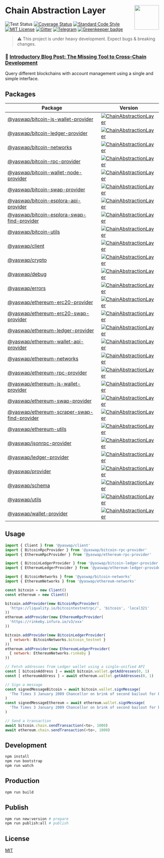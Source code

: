 # Chain Abstraction Layer <img align="right" src="https://raw.githubusercontent.com/liquality/chainabstractionlayer/master/liquality-logo.png" height="80px" />


![Test Status](https://github.com/liquality/chainabstractionlayer/workflows/test/badge.svg)
[![Coverage Status](https://coveralls.io/repos/github/liquality/chainabstractionlayer/badge.svg?branch=master)](https://coveralls.io/github/liquality/chainabstractionlayer?branch=master)
[![Standard Code Style](https://img.shields.io/badge/codestyle-standard-brightgreen.svg)](https://github.com/standard/standard)
[![MIT License](https://img.shields.io/badge/license-MIT-brightgreen.svg)](./LICENSE.md)
[![Gitter](https://img.shields.io/gitter/room/liquality/Lobby.svg)](https://gitter.im/liquality/Lobby?source=orgpage)
[![Telegram](https://img.shields.io/badge/chat-on%20telegram-blue.svg)](https://t.me/Liquality) [![Greenkeeper badge](https://badges.greenkeeper.io/liquality/chainabstractionlayer.svg)](https://greenkeeper.io/)

> :warning: This project is under heavy development. Expect bugs & breaking changes.

### :pencil: [Introductory Blog Post: The Missing Tool to Cross-Chain Development](https://medium.com/liquality/the-missing-tool-to-cross-chain-development-2ebfe898efa1)

Query different blockchains with account management using a single and simple interface.

## Packages

|Package|Version|
|---|---|
|[@yaswap/bitcoin-js-wallet-provider](./packages/bitcoin-js-wallet-provider)|[![ChainAbstractionLayer](https://img.shields.io/npm/v/@yaswap/bitcoin-js-wallet-provider.svg)](https://npmjs.com/package/@yaswap/bitcoin-js-wallet-provider)|
|[@yaswap/bitcoin-ledger-provider](./packages/bitcoin-ledger-provider)|[![ChainAbstractionLayer](https://img.shields.io/npm/v/@yaswap/bitcoin-ledger-provider.svg)](https://npmjs.com/package/@yaswap/bitcoin-ledger-provider)|
|[@yaswap/bitcoin-networks](./packages/bitcoin-networks)|[![ChainAbstractionLayer](https://img.shields.io/npm/v/@yaswap/bitcoin-networks.svg)](https://npmjs.com/package/@yaswap/bitcoin-networks)|
|[@yaswap/bitcoin-rpc-provider](./packages/bitcoin-rpc-provider)|[![ChainAbstractionLayer](https://img.shields.io/npm/v/@yaswap/bitcoin-rpc-provider.svg)](https://npmjs.com/package/@yaswap/bitcoin-rpc-provider)|
|[@yaswap/bitcoin-wallet-node-provider](./packages/bitcoin-node-wallet-provider)|[![ChainAbstractionLayer](https://img.shields.io/npm/v/@yaswap/bitcoin-node-wallet-provider.svg)](https://npmjs.com/package/@yaswap/bitcoin-node-wallet-provider)|
|[@yaswap/bitcoin-swap-provider](./packages/bitcoin-swap-provider)|[![ChainAbstractionLayer](https://img.shields.io/npm/v/@yaswap/bitcoin-swap-provider.svg)](https://npmjs.com/package/@yaswap/bitcoin-swap-provider)|
|[@yaswap/bitcoin-esplora-api-provider](./packages/bitcoin-esplora-api-provider)|[![ChainAbstractionLayer](https://img.shields.io/npm/v/@yaswap/bitcoin-esplora-api-provider.svg)](https://npmjs.com/package/@yaswap/bitcoin-esplora-api-provider)|
|[@yaswap/bitcoin-esplora-swap-find-provider](./packages/bitcoin-esplora-swap-find-provider)|[![ChainAbstractionLayer](https://img.shields.io/npm/v/@yaswap/bitcoin-esplora-swap-find-provider.svg)](https://npmjs.com/package/@yaswap/bitcoin-esplora-swap-find-provider)|
|[@yaswap/bitcoin-utils](./packages/bitcoin-utils)|[![ChainAbstractionLayer](https://img.shields.io/npm/v/@yaswap/bitcoin-utils.svg)](https://npmjs.com/package/@yaswap/bitcoin-utils)|
|[@yaswap/client](./packages/client)|[![ChainAbstractionLayer](https://img.shields.io/npm/v/@yaswap/client.svg)](https://npmjs.com/package/@yaswap/client)|
|[@yaswap/crypto](./packages/crypto)|[![ChainAbstractionLayer](https://img.shields.io/npm/v/@yaswap/crypto.svg)](https://npmjs.com/package/@yaswap/crypto)|
|[@yaswap/debug](./packages/debug)|[![ChainAbstractionLayer](https://img.shields.io/npm/v/@yaswap/debug.svg)](https://npmjs.com/package/@yaswap/debug)|
|[@yaswap/errors](./packages/errors)|[![ChainAbstractionLayer](https://img.shields.io/npm/v/@yaswap/errors.svg)](https://npmjs.com/package/@yaswap/errors)|
|[@yaswap/ethereum-erc20-provider](./packages/ethereum-erc20-provider)|[![ChainAbstractionLayer](https://img.shields.io/npm/v/@yaswap/ethereum-erc20-provider.svg)](https://npmjs.com/package/@yaswap/ethereum-erc20-provider)|
|[@yaswap/ethereum-erc20-swap-provider](./packages/ethereum-erc20-swap-provider)|[![ChainAbstractionLayer](https://img.shields.io/npm/v/@yaswap/ethereum-erc20-swap-provider.svg)](https://npmjs.com/package/@yaswap/ethereum-erc20-swap-provider)|
|[@yaswap/ethereum-ledger-provider](./packages/ethereum-ledger-provider)|[![ChainAbstractionLayer](https://img.shields.io/npm/v/@yaswap/ethereum-ledger-provider.svg)](https://npmjs.com/package/@yaswap/ethereum-ledger-provider)|
|[@yaswap/ethereum-wallet-api-provider](./packages/ethereum-wallet-api-provider)|[![ChainAbstractionLayer](https://img.shields.io/npm/v/@yaswap/ethereum-wallet-api-provider.svg)](https://npmjs.com/package/@yaswap/ethereum-wallet-api-provider)|
|[@yaswap/ethereum-networks](./packages/ethereum-networks)|[![ChainAbstractionLayer](https://img.shields.io/npm/v/@yaswap/ethereum-networks.svg)](https://npmjs.com/package/@yaswap/ethereum-networks)|
|[@yaswap/ethereum-rpc-provider](./packages/ethereum-rpc-provider)|[![ChainAbstractionLayer](https://img.shields.io/npm/v/@yaswap/ethereum-rpc-provider.svg)](https://npmjs.com/package/@yaswap/ethereum-rpc-provider)|
|[@yaswap/ethereum-js-wallet-provider](./packages/ethereum-js-wallet-provider)|[![ChainAbstractionLayer](https://img.shields.io/npm/v/@yaswap/ethereum-js-wallet-provider.svg)](https://npmjs.com/package/@yaswap/ethereum-js-wallet-provider)|
|[@yaswap/ethereum-swap-provider](./packages/ethereum-swap-provider)|[![ChainAbstractionLayer](https://img.shields.io/npm/v/@yaswap/ethereum-swap-provider.svg)](https://npmjs.com/package/@yaswap/ethereum-swap-provider)|
|[@yaswap/ethereum-scraper-swap-find-provider](./packages/ethereum-scraper-swap-find-provider)|[![ChainAbstractionLayer](https://img.shields.io/npm/v/@yaswap/ethereum-scraper-swap-find-provider.svg)](https://npmjs.com/package/@yaswap/ethereum-scraper-swap-find-provider)|
|[@yaswap/ethereum-utils](./packages/ethereum-utils)|[![ChainAbstractionLayer](https://img.shields.io/npm/v/@yaswap/ethereum-utils.svg)](https://npmjs.com/package/@yaswap/ethereum-utils)|
|[@yaswap/jsonrpc-provider](./packages/jsonrpc-provider)|[![ChainAbstractionLayer](https://img.shields.io/npm/v/@yaswap/jsonrpc-provider.svg)](https://npmjs.com/package/@yaswap/jsonrpc-provider)|
|[@yaswap/ledger-provider](./packages/ledger-provider)|[![ChainAbstractionLayer](https://img.shields.io/npm/v/@yaswap/ledger-provider.svg)](https://npmjs.com/package/@yaswap/ledger-provider)|
|[@yaswap/provider](./packages/provider)|[![ChainAbstractionLayer](https://img.shields.io/npm/v/@yaswap/provider.svg)](https://npmjs.com/package/@yaswap/provider)|
|[@yaswap/schema](./packages/schema)|[![ChainAbstractionLayer](https://img.shields.io/npm/v/@yaswap/schema.svg)](https://npmjs.com/package/@yaswap/schema)|
|[@yaswap/utils](./packages/utils)|[![ChainAbstractionLayer](https://img.shields.io/npm/v/@yaswap/utils.svg)](https://npmjs.com/package/@yaswap/utils)|
|[@yaswap/wallet-provider](./packages/wallet-provider)|[![ChainAbstractionLayer](https://img.shields.io/npm/v/@yaswap/wallet-provider.svg)](https://npmjs.com/package/@yaswap/wallet-provider)|


## Usage

```javascript
import { Client } from '@yaswap/client'
import { BitcoinRpcProvider } from '@yaswap/bitcoin-rpc-provider'
import { EthereumRpcProvider } from '@yaswap/ethereum-rpc-provider'

import { BitcoinLedgerProvider } from '@yaswap/bitcoin-ledger-provider'
import { EthereumLedgerProvider } from '@yaswap/ethereum-ledger-provider'

import { BitcoinNetworks } from '@yaswap/bitcoin-networks'
import { EthereumNetworks } from '@yaswap/ethereum-networks'

const bitcoin = new Client()
const ethereum = new Client()

bitcoin.addProvider(new BitcoinRpcProvider(
  'https://liquality.io/bitcointestnetrpc/', 'bitcoin', 'local321'
))
ethereum.addProvider(new EthereumRpcProvider(
  'https://rinkeby.infura.io/v3/xxx'
))

bitcoin.addProvider(new BitcoinLedgerProvider(
  { network: BitcoinNetworks.bitcoin_testnet }
))
ethereum.addProvider(new EthereumLedgerProvider(
  { network: EthereumNetworks.rinkeby }
))

// Fetch addresses from Ledger wallet using a single-unified API
const [ bitcoinAddress ] = await bitcoin.wallet.getAddresses(0, 1)
const [ ethereumAddress ] = await ethereum.wallet.getAddresses(0, 1)

// Sign a message
const signedMessageBitcoin = await bitcoin.wallet.signMessage(
  'The Times 3 January 2009 Chancellor on brink of second bailout for banks', bitcoinAddress
)
const signedMessageEthereum = await ethereum.wallet.signMessage(
  'The Times 3 January 2009 Chancellor on brink of second bailout for banks', ethereumAddress
)

// Send a transaction
await bitcoin.chain.sendTransaction(<to>, 1000)
await ethereum.chain.sendTransaction(<to>, 1000)
```


## Development

```bash
npm install
npm run bootstrap
npm run watch
```


## Production

```bash
npm run build
```


## Publish

```bash
npm run new:version # prepare
npm run publish:all # publish
```


## License

[MIT](./LICENSE.md)
